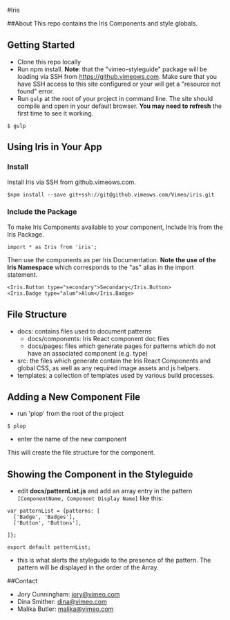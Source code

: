 #Iris

##About
This repo contains the Iris Components and style globals.

## Getting Started
* Clone this repo locally
* Run npm install. **Note**: that the "vimeo-styleguide" package will be loading via SSH from https://github.vimeows.com. Make sure that you have SSH access to this site configured or your will get a "resource not found" error.
* Run `gulp` at the root of your project in command line. The site should compile and open in your default browser. **You may need to refresh** the first time to see it working.

```
$ gulp
```

## Using Iris in Your App

### Install
Install Iris via SSH from github.vimeows.com.

```
$npm install --save git+ssh://git@github.vimeows.com/Vimeo/iris.git
```

### Include the Package
To make Iris Components available to your component, Include Iris from the Iris Package.
```
import * as Iris from 'iris';
```

Then use the components as per Iris Documentation. **Note the use of the Iris Namespace** which corresponds to the "as" alias in the import statement.

```
<Iris.Button type="secondary">Secondary</Iris.Button>
<Iris.Badge type="alum">Alum</Iris.Badge>
```

## File Structure

* docs: contains files used to document patterns
  * docs/components: Iris React component doc files
  * docs/pages: files which generate pages for patterns which do not have an associated component (e.g. type)
* src: the files which generate contain the Iris React Components and global CSS, as well as any required image assets and js helpers.
* templates: a collection of templates used by various build processes.

## Adding a New Component File

* run 'plop' from the root of the project
```
$ plop
```
* enter the name of the new component


This will create the file structure for the component.

## Showing the Component in the Styleguide
* edit **docs/patternList.js** and add an array entry in the pattern ```[ComponentName, Component Display Name]``` like this:

```
var patternList = {patterns: [
  ['Badge', 'Badges'],
  ['Button', 'Buttons'],

]};

export default patternList;
```

* this is what alerts the styleguide to the presence of the pattern. The pattern will be displayed in the order of the Array.

##Contact
* Jory Cunningham: jory@vimeo.com
* Dina Smither: dina@vimeo.com
* Malika Butler: malika@vimeo.com
